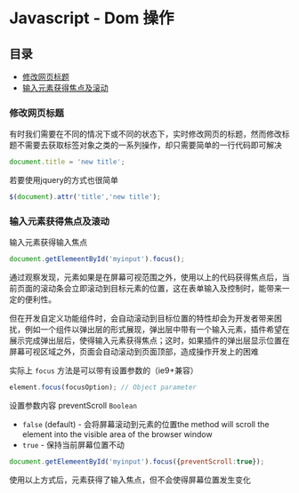 # Javascript - Dom 操作

## 目录

- [修改网页标题](#user-content-修改网页标题)
- [输入元素获得焦点及滚动](#输入元素获得焦点及滚动)

### 修改网页标题

有时我们需要在不同的情况下或不同的状态下，实时修改网页的标题，然而修改标题不需要去获取标签对象之类的一系列操作，却只需要简单的一行代码即可解决
```js
document.title = 'new title';
```
若要使用jquery的方式也很简单
```js
$(document).attr('title','new title');
```

### 输入元素获得焦点及滚动

输入元素获得输入焦点
```js
document.getElemeentById('myinput').focus();
```

通过观察发现，元素如果是在屏幕可视范围之外，使用以上的代码获得焦点后，当前页面的滚动条会立即滚动到目标元素的位置，这在表单输入及控制时，能带来一定的便利性。

但在开发自定义功能组件时，会自动滚动到目标位置的特性却会为开发者带来困扰，例如一个组件以弹出层的形式展现，弹出层中带有一个输入元素，插件希望在展示完成弹出层后，使得输入元素获得焦点；这时，如果插件的弹出层显示位置在屏幕可视区域之外，页面会自动滚动到页面顶部，造成操作开发上的困难

实际上 `focus` 方法是可以带有设置参数的（ie9+兼容）
```js
element.focus(focusOption); // Object parameter
```
设置参数内容
preventScroll `Boolean`
- `false` (default) - 会将屏幕滚动到元素的位置the method will scroll the element into the visible area of the browser window
- `true` - 保持当前屏幕位置不动

```js
document.getElemeentById('myinput').focus({preventScroll:true});
```

使用以上方式后，元素获得了输入焦点，但不会使得屏幕位置发生变化

